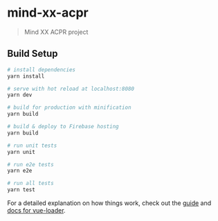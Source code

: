 # mind-xx-acpr

> Mind XX ACPR project

## Build Setup

```bash
# install dependencies
yarn install

# serve with hot reload at localhost:8080
yarn dev

# build for production with minification
yarn build

# build & deploy to Firebase hosting
yarn build

# run unit tests
yarn unit

# run e2e tests
yarn e2e

# run all tests
yarn test
```

For a detailed explanation on how things work, check out the [guide](http://vuejs-templates.github.io/webpack/) and [docs for vue-loader](http://vuejs.github.io/vue-loader).

